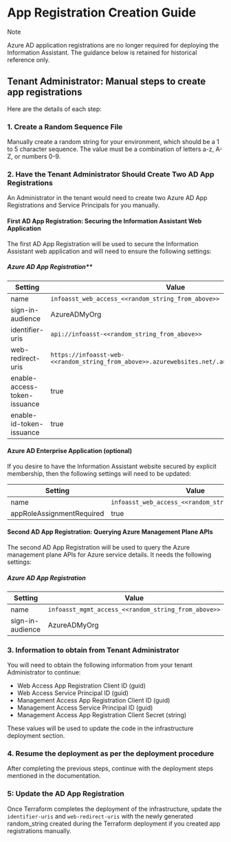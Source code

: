 # App Registration Creation Guide

> [!NOTE]
> Azure AD application registrations are no longer required for deploying the Information Assistant. The guidance below is retained for historical reference only.

## Tenant Administrator: Manual steps to create app registrations

Here are the details of each step:

### 1. Create a Random Sequence File

Manually create a random string for your environment, which should be a 1 to 5 character sequence. The value must be a combination of letters a-z, A-Z, or numbers 0-9.

### 2. Have the Tenant Administrator Should Create Two AD App Registrations

An Administrator in the tenant would need to create two Azure AD App Registrations and Service Principals for you manually.

#### First AD App Registration: Securing the Information Assistant Web Application

The first AD App Registration will be used to secure the Information Assistant web application and will need to ensure the following settings:

##### Azure AD App Registration**

| Setting | Value |
|---|---|
| name | `infoasst_web_access_<<random_string_from_above>>` |
| sign-in-audience | AzureADMyOrg |
| identifier-uris | `api://infoasst-<<random_string_from_above>>` |
| web-redirect-uris | `https://infoasst-web-<<random_string_from_above>>.azurewebsites.net/.auth/login/aad/callback` |
| enable-access-token-issuance | true |
| enable-id-token-issuance | true |

#### Azure AD Enterprise Application (optional)

If you desire to have the Information Assistant website secured by explicit membership, then the following settings will need to be updated:

| Setting | Value |
|---|---|
| name | `infoasst_web_access_<<random_string_from_above>>` |
| appRoleAssignmentRequired | true |

#### Second AD App Registration: Querying Azure Management Plane APIs

The second AD App Registration will be used to query the Azure management plane APIs for Azure service details. It needs the following settings:

##### Azure AD App Registration

| Setting | Value |
|---|---|
| name | `infoasst_mgmt_access_<<random_string_from_above>>` |
| sign-in-audience | AzureADMyOrg |

### 3.  Information to obtain from Tenant Administrator

You will need to obtain the following information from your tenant Administrator to continue:

- Web Access App Registration Client ID (guid)
- Web Access Service Principal ID (guid)
- Management Access App Registration Client ID (guid)
- Management Access Service Principal ID (guid)
- Management Access App Registration Client Secret (string)

These values will be used to update the code in the infrastructure deployment section.

### 4. Resume the deployment as per the deployment procedure

After completing the previous steps, continue with the deployment steps mentioned in the documentation.

### 5: Update the AD App Registration

Once Terraform completes the deployment of the infrastructure, update the `identifier-uris` and `web-redirect-uris` with the newly generated random_string created during the Terraform deployment if you created app registrations manually.
